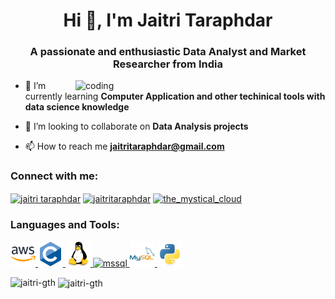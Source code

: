 
<h1 align="center">Hi 👋, I'm Jaitri Taraphdar</h1>
<h3 align="center">A passionate and enthusiastic Data Analyst and Market Researcher from India</h3>

<img align="right" alt="coding" width="400" src="https://www.codium.ai/wp-content/uploads/2023/10/how-does-code-integrity-work.gif"> 

- 🌱 I’m currently learning **Computer Application and other techinical tools with data science knowledge**

- 👯 I’m looking to collaborate on **Data Analysis projects**

- 📫 How to reach me **jaitritaraphdar@gmail.com**

<h3 align="left">Connect with me:</h3>
<p align="left">
<a href="https://linkedin.com/in/jaitri taraphdar" target="blank"><img align="center" src="https://raw.githubusercontent.com/rahuldkjain/github-profile-readme-generator/master/src/images/icons/Social/linked-in-alt.svg" alt="jaitri taraphdar" height="30" width="40" /></a>
<a href="https://kaggle.com/jaitritaraphdar" target="blank"><img align="center" src="https://raw.githubusercontent.com/rahuldkjain/github-profile-readme-generator/master/src/images/icons/Social/kaggle.svg" alt="jaitritaraphdar" height="30" width="40" /></a>
<a href="https://instagram.com/the_mystical_cloud" target="blank"><img align="center" src="https://raw.githubusercontent.com/rahuldkjain/github-profile-readme-generator/master/src/images/icons/Social/instagram.svg" alt="the_mystical_cloud" height="30" width="40" /></a>
</p>

<h3 align="left">Languages and Tools:</h3>
<p align="left"> <a href="https://aws.amazon.com" target="_blank" rel="noreferrer"> <img src="https://raw.githubusercontent.com/devicons/devicon/master/icons/amazonwebservices/amazonwebservices-original-wordmark.svg" alt="aws" width="40" height="40"/> </a> <a href="https://www.cprogramming.com/" target="_blank" rel="noreferrer"> <img src="https://raw.githubusercontent.com/devicons/devicon/master/icons/c/c-original.svg" alt="c" width="40" height="40"/> </a> <a href="https://www.linux.org/" target="_blank" rel="noreferrer"> <img src="https://raw.githubusercontent.com/devicons/devicon/master/icons/linux/linux-original.svg" alt="linux" width="40" height="40"/> </a> <a href="https://www.microsoft.com/en-us/sql-server" target="_blank" rel="noreferrer"> <img src="https://www.svgrepo.com/show/303229/microsoft-sql-server-logo.svg" alt="mssql" width="40" height="40"/> </a> <a href="https://www.mysql.com/" target="_blank" rel="noreferrer"> <img src="https://raw.githubusercontent.com/devicons/devicon/master/icons/mysql/mysql-original-wordmark.svg" alt="mysql" width="40" height="40"/> </a> <a href="https://www.python.org" target="_blank" rel="noreferrer"> <img src="https://raw.githubusercontent.com/devicons/devicon/master/icons/python/python-original.svg" alt="python" width="40" height="40"/> </a> </p>

<p><img align="left" src="https://github-readme-stats.vercel.app/api/top-langs?username=jaitri-gth&show_icons=true&locale=en&layout=compact" alt="jaitri-gth" /></p>

<p>&nbsp;<img align="center" src="https://github-readme-stats.vercel.app/api?username=jaitri-gth&show_icons=true&locale=en" alt="jaitri-gth" /></p>
